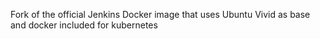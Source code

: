 Fork of the official Jenkins Docker image that uses Ubuntu Vivid as base and docker included for kubernetes